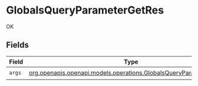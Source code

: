 # GlobalsQueryParameterGetRes

OK


## Fields

| Field                                                                                                                          | Type                                                                                                                           | Required                                                                                                                       | Description                                                                                                                    |
| ------------------------------------------------------------------------------------------------------------------------------ | ------------------------------------------------------------------------------------------------------------------------------ | ------------------------------------------------------------------------------------------------------------------------------ | ------------------------------------------------------------------------------------------------------------------------------ |
| `args`                                                                                                                         | [org.openapis.openapi.models.operations.GlobalsQueryParameterGetArgs](../../models/operations/GlobalsQueryParameterGetArgs.md) | :heavy_check_mark:                                                                                                             | N/A                                                                                                                            |